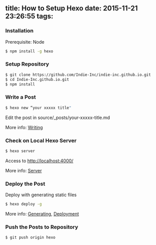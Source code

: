 title: How to Setup Hexo
date: 2015-11-21 23:26:55
tags:
---

### Installation
Prerequisite: Node

``` bash
$ npm install -g hexo
```

### Setup Repository
``` bash
$ git clone https://github.com/Indie-Inc/indie-inc.github.io.git
$ cd Indie-Inc.github.io.git
$ npm install
```

### Write a Post

``` bash
$ hexo new “your xxxxx title"
```

Edit the post in source/_posts/your-xxxxx-title.md

More info: [Writing](http://hexo.io/docs/writing.html)

### Check on Local Hexo Server
``` bash
$ hexo server
```
Access to [http://localhost:4000/](http://localhost:4000/)

More info: [Server](http://hexo.io/docs/server.html)

### Deploy the Post
Deploy with generating static files
``` bash
$ hexo deploy -g
```
More info: [Generating](http://hexo.io/docs/generating.html), [Deployment](http://hexo.io/docs/deployment.html)

### Push the Posts to Repository
``` bash
$ git push origin hexo
```